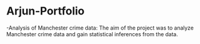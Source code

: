 # Arjun-Portfolio

-Analysis of Manchester crime data:
The aim of the project was to analyze Manchester crime data and gain statistical inferences from
the data.

